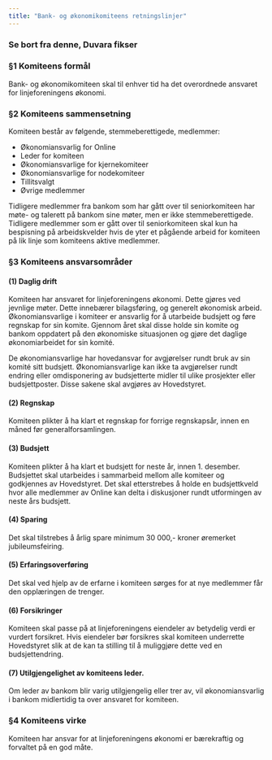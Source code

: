 ```yaml
---
title: "Bank- og økonomikomiteens retningslinjer"
---
```


### Se bort fra denne, Duvara fikser

### §1 Komiteens formål

Bank- og økonomikomiteen skal til enhver tid ha det overordnede ansvaret for linjeforeningens økonomi.  

### §2 Komiteens sammensetning

Komiteen består av følgende, stemmeberettigede, medlemmer: 

* Økonomiansvarlig for Online
* Leder for komiteen
* Økonomiansvarlige for kjernekomiteer
* Økonomiansvarlige for nodekomiteer
* Tillitsvalgt
* Øvrige medlemmer

Tidligere medlemmer fra bankom som har gått over til seniorkomiteen har møte- og talerett på bankom sine møter, men er ikke stemmeberettigede. Tidligere medlemmer som er gått over til seniorkomiteen skal kun ha bespisning på arbeidskvelder hvis de yter et pågående arbeid for komiteen på lik linje som komiteens aktive medlemmer.

### §3 Komiteens ansvarsområder

#### (1) Daglig drift  
Komiteen har ansvaret for linjeforeningens økonomi. Dette gjøres ved jevnlige møter.  Dette innebærer bilagsføring, og generelt økonomisk arbeid. Økonomiansvarlige i komiteer er ansvarlig for å utarbeide budsjett og føre regnskap for sin komite. Gjennom året skal disse holde sin komite og bankom oppdatert på den økonomiske situasjonen og gjøre det daglige økonomiarbeidet for sin komité.

De økonomiansvarlige har hovedansvar for avgjørelser rundt bruk av sin komité sitt budsjett. Økonomiansvarlige kan ikke ta avgjørelser rundt endring eller omdisponering av budsjetterte midler til ulike prosjekter eller budsjettposter. Disse sakene skal avgjøres av Hovedstyret.

#### (2) Regnskap
Komiteen plikter å ha klart et regnskap for forrige regnskapsår, innen en måned før generalforsamlingen.

#### (3) Budsjett
Komiteen plikter å ha klart et budsjett for neste år, innen 1. desember. Budsjettet skal utarbeides i sammarbeid mellom alle komiteer og godkjennes av Hovedstyret. Det skal etterstrebes å holde en budsjettkveld hvor alle medlemmer av Online kan delta i diskusjoner rundt utformingen av neste års budsjett.

#### (4) Sparing
Det skal tilstrebes å årlig spare minimum 30 000,- kroner øremerket jubileumsfeiring.

#### (5) Erfaringsoverføring
Det skal ved hjelp av de erfarne i komiteen sørges for at nye medlemmer får den opplæringen de trenger.

#### (6) Forsikringer
Komiteen skal passe på at  linjeforeningens eiendeler av betydelig verdi er vurdert forsikret. Hvis eiendeler bør forsikres skal komiteen underrette Hovedstyret slik at de kan ta stilling til å muliggjøre dette ved en budsjettendring.

#### (7) Utilgjengelighet av komiteens leder.
Om leder av bankom blir varig utilgjengelig eller trer av, vil økonomiansvarlig i bankom midlertidig ta over ansvaret for komiteen.

### §4 Komiteens virke

Komiteen har ansvar for at linjeforeningens økonomi er bærekraftig og forvaltet på en god måte.